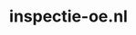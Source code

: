 ---
layout: post
title:  "inspectie-oe.nl"
internal_url:  "/dutchgov/inspectie-oe.nl.html"
categories: dutchgov
---